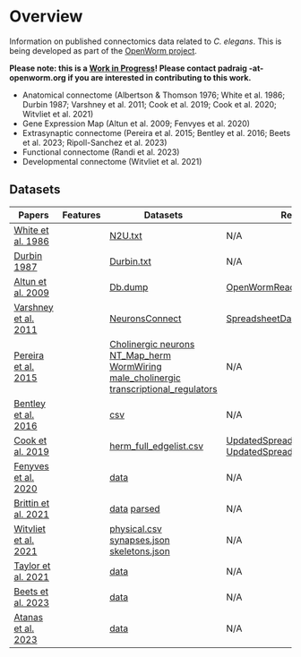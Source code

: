 # Overview

Information on published connectomics data related to _C. elegans_. This is being developed as part of the [OpenWorm project](https://www.openworm.org).

**Please note: this is a <u>Work in Progress</u>! Please contact padraig -at- openworm.org if you are interested in contributing to this work.**

- Anatomical connectome (Albertson & Thomson 1976; White et al. 1986; Durbin 1987; Varshney et al. 2011; Cook et al. 2019; Cook et al. 2020; Witvliet et al. 2021)
- Gene Expression Map (Altun et al. 2009; Fenvyes et al. 2020)
- Extrasynaptic connectome (Pereira et al. 2015; Bentley et al. 2016; Beets et al. 2023; Ripoll-Sanchez et al. 2023)
- Functional connectome (Randi et al. 2023)
- Developmental connectome (Witvliet et al. 2021)

## Datasets

| Papers                                                     | Features      | Datasets      | Readers |
| -------------                                              | -----         | -----         | ---- |
| [White et al. 1986](White_1984.md)     | |[N2U.txt](https://github.com/dwitvliet/nature2021/blob/0646af9d25896ae660f97d462eab2d67282f5625/data/legacy_data/wormwiring_N2U.txt)|  N/A |
| [Durbin 1987](Durbin_1987.md)    | |[Durbin.txt](https://github.com/dwitvliet/nature2021/blob/0646af9d25896ae660f97d462eab2d67282f5625/data/legacy_data/durbin.txt)| N/A |
| [Altun et al. 2009](Altun_2009.md)   | |[Db.dump](datasets/neurons/Modified_celegans_db_dump.csv)| [OpenWormReader](https://github.com/yasinthanvickneswaran/c302/blob/7c7fc016c73c500567c94414ee0b7f7a4829084f/c302/OpenWormReader.py) |
| [Varshney et al. 2011](Varshney_2011.md)  |    | [NeuronsConnect](datasets/neurons/NeuronConnectFormatted(1).xlsx)   | [SpreadsheetDataReader](https://github.com/yasinthanvickneswaran/c302/blob/7c7fc016c73c500567c94414ee0b7f7a4829084f/c302/SpreadsheetDataReader.py) |
| [Pereira et al. 2015](Pereira_2015.md)  | |[Cholinergic neurons](https://doi.org/10.7554/eLife.12432.003) [NT_Map_herm](https://doi.org/10.7554/eLife.12432.009) [WormWiring](https://doi.org/10.7554/eLife.12432.010) [male_cholinergic](https://doi.org/10.7554/eLife.12432.016) [transcriptional_regulators](https://doi.org/10.7554/eLife.12432.019)| N/A |
| [Bentley et al. 2016](Bentley_2016.md)  |  | [csv](datasets/neurons/Bentley_et_al_2016_expression.csv) | N/A |
| [Cook et al. 2019](Cook_2019.md)          |      |[herm_full_edgelist.csv](datasets/neurons/herm_full_edgelist.csv) | [UpdatedSpreadsheetDataReader](https://github.com/yasinthanvickneswaran/c302/blob/7c7fc016c73c500567c94414ee0b7f7a4829084f/c302/UpdatedSpreadsheetDataReader.py) [UpdatedSpreadsheetDataReader2](https://github.com/yasinthanvickneswaran/c302/blob/7c7fc016c73c500567c94414ee0b7f7a4829084f/c302/UpdatedSpreadsheetDataReader2.py) |
| [Fenyves et al. 2020](Fenyves_2020.md)    |   | [data](https://github.com/francescorandi/wormneuroatlas/blob/main/wormneuroatlas/data/journal.pcbi.1007974.s003.xlsx) | N/A  |
| [Brittin et al. 2021](Brittin_2021.md)    |   | [data](https://github.com/cabrittin/elegansbrainmap/tree/049a26a094e085bacc70f5b05ea04a007d00eb2c/data) [parsed](https://github.com/cabrittin/parsetrakem2)| N/A  |
| [Witvliet et al. 2021](Witvliet_2021.md)  |  | [physical.csv](https://github.com/dwitvliet/nature2021/tree/0646af9d25896ae660f97d462eab2d67282f5625/data/physical_contact) [synapses.json](https://github.com/dwitvliet/nature2021/tree/0646af9d25896ae660f97d462eab2d67282f5625/data/synapses) [skeletons.json](https://github.com/dwitvliet/nature2021/tree/0646af9d25896ae660f97d462eab2d67282f5625/data/skeletons) | N/A |
| [Taylor et al. 2021](Taylor_2021.md)    |   | [data](https://github.com/cengenproject/CeNGEN_integrated_analysis_biorxiv_code) | N/A  |
| [Beets et al. 2023](Beets_2023.md)    |   | [data](https://github.com/cengenproject/CeNGEN_integrated_analysis_biorxiv_code) | N/A  |
| [Atanas et al. 2023](Atanas_2023.md)    |   | [data](https://www.wormwideweb.org/dataset.html) | N/A  |

